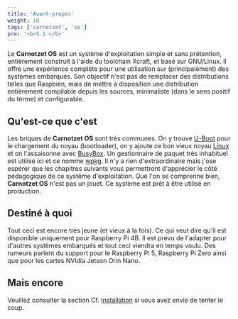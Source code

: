 ```yaml
---
title: 'Avant-propos'
weight: 10
tags: ['carnotzet', 'os']
pre: '<b>5.1 </b>'
---
```


Le **Carnotzet OS** est un système d'exploitation simple et sans prétention,
entièrement construit à l'aide du toolchain Xcraft, et basé sur GNU/Linux. Il
offre une expérience complète pour une utilisation sur (principalement) des
systèmes embarqués. Son objectif n'est pas de remplacer des distributions telles
que Raspbien, mais de mettre à disposition une distribution entièrement
compilable depuis les sources, minimaliste (dans le sens positif du terme) et
configurable.

## Qu'est-ce que c'est

Les briques de **Carnotzet OS** sont très communes. On y trouve [U-Boot][uboot]
pour le chargement du noyau (bootloader), on y ajoute ce bon vieux noyau
[Linux][linux] et on l'assaisonne avec [BusyBox][bb]. Un gestionnaire de paquet
très inhabituel est utilisé ici et ce nomme [wpkg][wpkg]. Il n'y a rien
d'extraordinaire mais j'ose espérer que les chapitres suivants vous permettront
d'apprécier le côté pédagogique de ce système d'exploitation. Que l'on se
comprenne bien, **Carnotzet OS** n'est pas un jouet. Ce système est prêt à être
utilisé en production.

## Destiné à quoi

Tout ceci est encore très jeune (et vieux à la fois). Ce qui veut dire qu'il est
disponible uniquement pour Raspberry Pi 4B. Il est prévu de l'adapter pour
d'autres systèmes embarqués et tout ceci viendra en temps voulu. Des rumeurs
parlent du support pour le Raspberry Pi 5, Raspberry Pi Zero ainsi que pour les
cartes NVidia Jetson Orin Nano.

## Mais encore

Veuillez consulter la section Cf. [Installation](/carnotzet/02.installation) si
vous avez envie de tenter le coup.

[uboot]: https://u-boot.org/
[linux]: https://kernel.org
[bb]: https://www.busybox.net/
[wpkg]: https://github.com/Xcraft-Inc/wpkg

